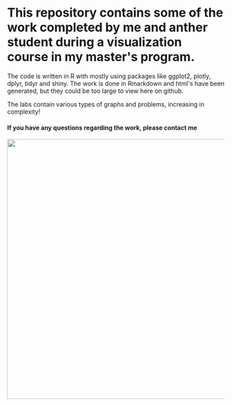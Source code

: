 # This repository contains some of the work completed by me and anther student during a visualization course in my master's program.

The code is written in R with mostly using packages like ggplot2, plotly, dplyr, tidyr and shiny.
The work is done in Rmarkdown and html's have been generated, but they could be too large to view here on github. 


The labs contain various types of graphs and problems, increasing in complexity!


#### If you have any questions regarding the work, please contact me




<div align="center">
  <img src="https://media1.giphy.com/media/v1.Y2lkPTc5MGI3NjExYjMxMXlsM2JqYjU2anUyNHVvMGhpMjFuM2s3aHdibWtwZ3o3anRiMiZlcD12MV9pbnRlcm5hbF9naWZfYnlfaWQmY3Q9Zw/bmQBu3aSF0DxadphkG/giphy.gif" width="600" height="600"/>
</div>

